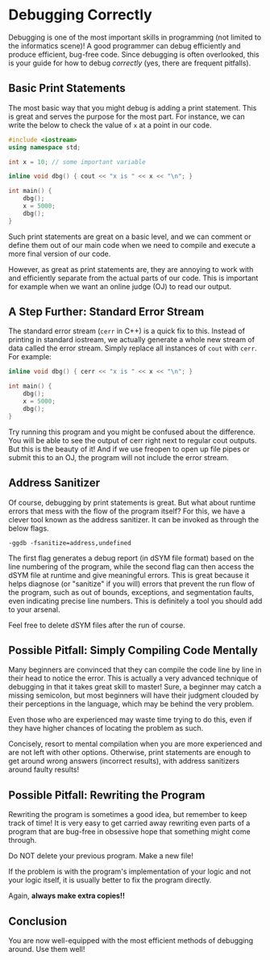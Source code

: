 # Debugging Correctly

Debugging is one of the most important skills in programming \(not limited to the informatics scene\)! A good programmer can debug efficiently and produce efficient, bug-free code. Since debugging is often overlooked, this is your guide for how to debug _correctly_ \(yes, there are frequent pitfalls\). 

## Basic Print Statements

The most basic way that you might debug is adding a print statement. This is great and serves the purpose for the most part. For instance, we can write the below to check the value of `x` at a point in our code. 

```cpp
#include <iostream>
using namespace std; 

int x = 10; // some important variable

inline void dbg() { cout << "x is " << x << "\n"; }

int main() {
    dbg(); 
    x = 5000; 
    dbg();  
}
```

Such print statements are great on a basic level, and we can comment or define them out of our main code when we need to compile and execute a more final version of our code. 

However, as great as print statements are, they are annoying to work with and efficiently separate from the actual parts of our code. This is important for example when we want an online judge \(OJ\) to read our output. 

## A Step Further: Standard Error Stream

The standard error stream \(`cerr` in C++\) is a quick fix to this. Instead of printing in standard iostream, we actually generate a whole new stream of data called the error stream. Simply replace all instances of `cout` with `cerr`. For example:

```cpp
inline void dbg() { cerr << "x is " << x << "\n"; }

int main() {
    dbg(); 
    x = 5000; 
    dbg(); 
}
```

Try running this program and you might be confused about the difference. You will be able to see the output of cerr right next to regular cout outputs. But this is the beauty of it! And if we use freopen to open up file pipes or submit this to an OJ, the program will not include the error stream. 

## Address Sanitizer

Of course, debugging by print statements is great. But what about runtime errors that mess with the flow of the program itself? For this, we have a clever tool known as the address sanitizer. It can be invoked as through the below flags.  

```text
-ggdb -fsanitize=address,undefined 
```

The first flag generates a debug report \(in dSYM file format\) based on the line numbering of the program, while the second flag can then access the dSYM file at runtime and give meaningful errors. This is great because it helps diagnose \(or "sanitize" if you will\) errors that prevent the run flow of the program, such as out of bounds, exceptions, and segmentation faults, even indicating precise line numbers. This is definitely a tool you should add to your arsenal. 

Feel free to delete dSYM files after the run of course. 

## Possible Pitfall: Simply Compiling Code Mentally

Many beginners are convinced that they can compile the code line by line in their head to notice the error. This is actually a very advanced technique of debugging in that it takes great skill to master! Sure, a beginner may catch a missing semicolon, but most beginners will have their judgment clouded by their perceptions in the language, which may be behind the very problem. 

Even those who are experienced may waste time trying to do this, even if they have higher chances of locating the problem as such. 

Concisely, resort to mental compilation when you are more experienced and are not left with other options. Otherwise, print statements are enough to get around wrong answers \(incorrect results\), with address sanitizers around faulty results!

## Possible Pitfall: Rewriting the Program

Rewriting the program is sometimes a good idea, but remember to keep track of time! It is very easy to get carried away rewriting even parts of a program that are bug-free in obsessive hope that something might come through. 

Do NOT delete your previous program. Make a new file! 

If the problem is with the program's implementation of your logic and not your logic itself, it is usually better to fix the program directly. 

Again, **always make extra copies!!**

## Conclusion

You are now well-equipped with the most efficient methods of debugging around. Use them well!

